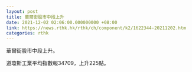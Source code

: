 ```yaml
---
layout: post
title: 華爾街股市中段上升
date: 2021-12-02 02:06:00.000000000 +08:00
link: https://news.rthk.hk/rthk/ch/component/k2/1622344-20211202.htm
categories: rthk
---
```


華爾街股市中段上升。

道瓊斯工業平均指數報34709，上升225點。
